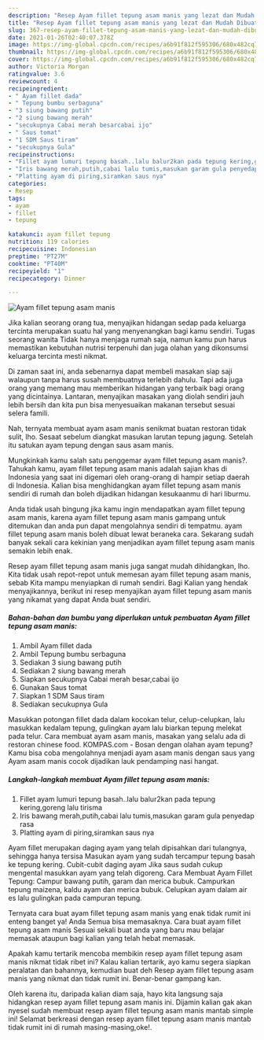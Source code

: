 ```yaml
---
description: "Resep Ayam fillet tepung asam manis yang lezat dan Mudah Dibuat"
title: "Resep Ayam fillet tepung asam manis yang lezat dan Mudah Dibuat"
slug: 367-resep-ayam-fillet-tepung-asam-manis-yang-lezat-dan-mudah-dibuat
date: 2021-01-26T02:40:07.378Z
image: https://img-global.cpcdn.com/recipes/a6b91f812f595306/680x482cq70/ayam-fillet-tepung-asam-manis-foto-resep-utama.jpg
thumbnail: https://img-global.cpcdn.com/recipes/a6b91f812f595306/680x482cq70/ayam-fillet-tepung-asam-manis-foto-resep-utama.jpg
cover: https://img-global.cpcdn.com/recipes/a6b91f812f595306/680x482cq70/ayam-fillet-tepung-asam-manis-foto-resep-utama.jpg
author: Victoria Morgan
ratingvalue: 3.6
reviewcount: 4
recipeingredient:
- " Ayam fillet dada"
- " Tepung bumbu serbaguna"
- "3 siung bawang putih"
- "2 siung bawang merah"
- "secukupnya Cabai merah besarcabai ijo"
- " Saus tomat"
- "1 SDM Saus tiram"
- "secukupnya Gula"
recipeinstructions:
- "Fillet ayam lumuri tepung basah..lalu balur2kan pada tepung kering,goreng lalu tirisma"
- "Iris bawang merah,putih,cabai lalu tumis,masukan garam gula penyedap rasa"
- "Platting ayam di piring,siramkan saus nya"
categories:
- Resep
tags:
- ayam
- fillet
- tepung

katakunci: ayam fillet tepung 
nutrition: 119 calories
recipecuisine: Indonesian
preptime: "PT27M"
cooktime: "PT40M"
recipeyield: "1"
recipecategory: Dinner

---
```



![Ayam fillet tepung asam manis](https://img-global.cpcdn.com/recipes/a6b91f812f595306/680x482cq70/ayam-fillet-tepung-asam-manis-foto-resep-utama.jpg)

Jika kalian seorang orang tua, menyajikan hidangan sedap pada keluarga tercinta merupakan suatu hal yang menyenangkan bagi kamu sendiri. Tugas seorang  wanita Tidak hanya menjaga rumah saja, namun kamu pun harus memastikan kebutuhan nutrisi terpenuhi dan juga olahan yang dikonsumsi keluarga tercinta mesti nikmat.

Di zaman  saat ini, anda sebenarnya dapat membeli masakan siap saji walaupun tanpa harus susah membuatnya terlebih dahulu. Tapi ada juga orang yang memang mau memberikan hidangan yang terbaik bagi orang yang dicintainya. Lantaran, menyajikan masakan yang diolah sendiri jauh lebih bersih dan kita pun bisa menyesuaikan makanan tersebut sesuai selera famili. 

Nah, ternyata membuat ayam asam manis senikmat buatan restoran tidak sulit, lho. Sesaat sebelum diangkat masukan larutan tepung jagung. Setelah itu satukan ayam tepung dengan saus asam manis.

Mungkinkah kamu salah satu penggemar ayam fillet tepung asam manis?. Tahukah kamu, ayam fillet tepung asam manis adalah sajian khas di Indonesia yang saat ini digemari oleh orang-orang di hampir setiap daerah di Indonesia. Kalian bisa menghidangkan ayam fillet tepung asam manis sendiri di rumah dan boleh dijadikan hidangan kesukaanmu di hari liburmu.

Anda tidak usah bingung jika kamu ingin mendapatkan ayam fillet tepung asam manis, karena ayam fillet tepung asam manis gampang untuk ditemukan dan anda pun dapat mengolahnya sendiri di tempatmu. ayam fillet tepung asam manis boleh dibuat lewat beraneka cara. Sekarang sudah banyak sekali cara kekinian yang menjadikan ayam fillet tepung asam manis semakin lebih enak.

Resep ayam fillet tepung asam manis juga sangat mudah dihidangkan, lho. Kita tidak usah repot-repot untuk memesan ayam fillet tepung asam manis, sebab Kita mampu menyiapkan di rumah sendiri. Bagi Kalian yang hendak menyajikannya, berikut ini resep menyajikan ayam fillet tepung asam manis yang nikamat yang dapat Anda buat sendiri.

<!--inarticleads1-->

##### Bahan-bahan dan bumbu yang diperlukan untuk pembuatan Ayam fillet tepung asam manis:

1. Ambil  Ayam fillet dada
1. Ambil  Tepung bumbu serbaguna
1. Sediakan 3 siung bawang putih
1. Sediakan 2 siung bawang merah
1. Siapkan secukupnya Cabai merah besar,cabai ijo
1. Gunakan  Saus tomat
1. Siapkan 1 SDM Saus tiram
1. Sediakan secukupnya Gula


Masukkan potongan fillet dada dalam kocokan telur, celup-celupkan, lalu masukkan kedalam tepung, gulingkan ayam lalu biarkan tepung melekat pada telur. Cara membuat ayam asam manis, masakan yang selalu ada di restoran chinese food. KOMPAS.com - Bosan dengan olahan ayam tepung? Kamu bisa coba mengolahnya menjadi ayam asam manis dengan saus yang Ayam asam manis cocok dijadikan lauk pendamping nasi hangat. 

<!--inarticleads2-->

##### Langkah-langkah membuat Ayam fillet tepung asam manis:

1. Fillet ayam lumuri tepung basah..lalu balur2kan pada tepung kering,goreng lalu tirisma
1. Iris bawang merah,putih,cabai lalu tumis,masukan garam gula penyedap rasa
1. Platting ayam di piring,siramkan saus nya


Ayam fillet merupakan daging ayam yang telah dipisahkan dari tulangnya, sehingga hanya tersisa Masukan ayam yang sudah tercampur tepung basah ke tepung kering. Cubit-cubit daging ayam Jika saus sudah cukup mengental masukkan ayam yang telah digoreng. Cara Membuat Ayam Fillet Tepung: Campur bawang putih, garam dan merica bubuk. Campurkan tepung maizena, kaldu ayam dan merica bubuk. Celupkan ayam dalam air es lalu gulingkan pada campuran tepung. 

Ternyata cara buat ayam fillet tepung asam manis yang enak tidak rumit ini enteng banget ya! Anda Semua bisa memasaknya. Cara buat ayam fillet tepung asam manis Sesuai sekali buat anda yang baru mau belajar memasak ataupun bagi kalian yang telah hebat memasak.

Apakah kamu tertarik mencoba membikin resep ayam fillet tepung asam manis nikmat tidak ribet ini? Kalau kalian tertarik, ayo kamu segera siapkan peralatan dan bahannya, kemudian buat deh Resep ayam fillet tepung asam manis yang nikmat dan tidak rumit ini. Benar-benar gampang kan. 

Oleh karena itu, daripada kalian diam saja, hayo kita langsung saja hidangkan resep ayam fillet tepung asam manis ini. Dijamin kalian gak akan nyesel sudah membuat resep ayam fillet tepung asam manis mantab simple ini! Selamat berkreasi dengan resep ayam fillet tepung asam manis mantab tidak rumit ini di rumah masing-masing,oke!.

